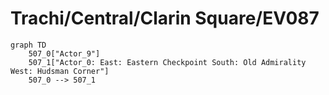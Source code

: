 # Trachi/Central/Clarin Square/EV087


```mermaid
graph TD
    507_0["Actor_9"]
    507_1["Actor_0: East: Eastern Checkpoint South: Old Admirality West: Hudsman Corner"]
    507_0 --> 507_1
```